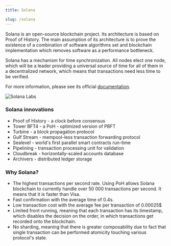 ```yaml
---
title: Solana

slug: /solana
---
```


Solana is an open-source blockchain project. Its architecture is based on Proof of History. The main assumption of its architecture is to prove the existence of a combination of software algorithms set and blockchain implementation which removes software as a performance bottleneck.

Solana has a mechanism for time synchronization. All nodes elect one node, which will be a leader providing a universal source of time for all of them in a decentralized network, which means that transactions need less time to be verified.

For more information, please see its official [documentation](https://docs.solana.com/introduction).

![Solana Labs](/img/solanaLogo.png)

### Solana innovations

- Proof of History - a clock before consensus
- Tower BFT4 - a PoH - optimized version of PBFT
- Turbine - a block propagation protocol
- Gulf Stream - mempool-less transaction forwarding protocol
- Sealevel - world's first parallel smart contracts run-time
- Pipelining - transaction processing unit for validation
- Cloudbreak - horizontally-scaled accounts database
- Archivers - distributed ledger storage

### Why Solana?

- The highest transactions per second rate. Using PoH allows Solana blockchain to currently handle over 50 000 transactions per second. It means that it is faster than Visa.
- Fast confirmation with the average time of 0.4s.
- Low transaction cost with the average fee per transaction of 0.00025$
- Limited front running, meaning that each transaction has its timestamp, which disables the decision on the order, in which transactions get recorded onto the blockchain.
- No sharding, meaning that there is greater composability due to fact that single transaction can be performed atomicity touching various protocol's state.
